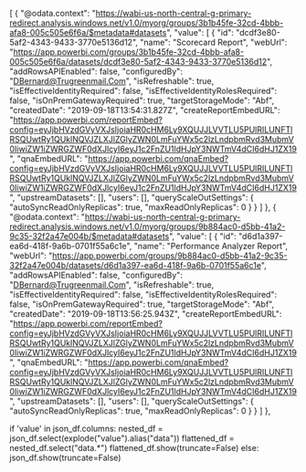 [
  {
    "@odata.context": "https://wabi-us-north-central-g-primary-redirect.analysis.windows.net/v1.0/myorg/groups/3b1b45fe-32cd-4bbb-afa8-005c505e6f6a/$metadata#datasets",
    "value": [
      {
        "id": "dcdf3e80-5af2-4343-9433-3770e5136d12",
        "name": "Scorecard Report",
        "webUrl": "https://app.powerbi.com/groups/3b1b45fe-32cd-4bbb-afa8-005c505e6f6a/datasets/dcdf3e80-5af2-4343-9433-3770e5136d12",
        "addRowsAPIEnabled": false,
        "configuredBy": "DBernard@Trugreenmail.Com",
        "isRefreshable": true,
        "isEffectiveIdentityRequired": false,
        "isEffectiveIdentityRolesRequired": false,
        "isOnPremGatewayRequired": true,
        "targetStorageMode": "Abf",
        "createdDate": "2019-09-18T13:54:31.827Z",
        "createReportEmbedURL": "https://app.powerbi.com/reportEmbed?config=eyJjbHVzdGVyVXJsIjoiaHR0cHM6Ly9XQUJJLVVTLU5PUlRILUNFTlRSQUwtRy1QUklNQVJZLXJlZGlyZWN0LmFuYWx5c2lzLndpbmRvd3MubmV0IiwiZW1iZWRGZWF0dXJlcyI6eyJ1c2FnZU1ldHJpY3NWTmV4dCI6dHJ1ZX19",
        "qnaEmbedURL": "https://app.powerbi.com/qnaEmbed?config=eyJjbHVzdGVyVXJsIjoiaHR0cHM6Ly9XQUJJLVVTLU5PUlRILUNFTlRSQUwtRy1QUklNQVJZLXJlZGlyZWN0LmFuYWx5c2lzLndpbmRvd3MubmV0IiwiZW1iZWRGZWF0dXJlcyI6eyJ1c2FnZU1ldHJpY3NWTmV4dCI6dHJ1ZX19",
        "upstreamDatasets": [],
        "users": [],
        "queryScaleOutSettings": {
          "autoSyncReadOnlyReplicas": true,
          "maxReadOnlyReplicas": 0
        }
      }
    ]
  },
  {
    "@odata.context": "https://wabi-us-north-central-g-primary-redirect.analysis.windows.net/v1.0/myorg/groups/9b884ac0-d5bb-41a2-9c35-32f2a47e004b/$metadata#datasets",
    "value": [
      {
        "id": "d6d1a397-ea6d-418f-9a6b-0701f55a6c1e",
        "name": "Performance Analyzer Report",
        "webUrl": "https://app.powerbi.com/groups/9b884ac0-d5bb-41a2-9c35-32f2a47e004b/datasets/d6d1a397-ea6d-418f-9a6b-0701f55a6c1e",
        "addRowsAPIEnabled": false,
        "configuredBy": "DBernard@Trugreenmail.Com",
        "isRefreshable": true,
        "isEffectiveIdentityRequired": false,
        "isEffectiveIdentityRolesRequired": false,
        "isOnPremGatewayRequired": true,
        "targetStorageMode": "Abf",
        "createdDate": "2019-09-18T13:56:25.943Z",
        "createReportEmbedURL": "https://app.powerbi.com/reportEmbed?config=eyJjbHVzdGVyVXJsIjoiaHR0cHM6Ly9XQUJJLVVTLU5PUlRILUNFTlRSQUwtRy1QUklNQVJZLXJlZGlyZWN0LmFuYWx5c2lzLndpbmRvd3MubmV0IiwiZW1iZWRGZWF0dXJlcyI6eyJ1c2FnZU1ldHJpY3NWTmV4dCI6dHJ1ZX19",
        "qnaEmbedURL": "https://app.powerbi.com/qnaEmbed?config=eyJjbHVzdGVyVXJsIjoiaHR0cHM6Ly9XQUJJLVVTLU5PUlRILUNFTlRSQUwtRy1QUklNQVJZLXJlZGlyZWN0LmFuYWx5c2lzLndpbmRvd3MubmV0IiwiZW1iZWRGZWF0dXJlcyI6eyJ1c2FnZU1ldHJpY3NWTmV4dCI6dHJ1ZX19",
        "upstreamDatasets": [],
        "users": [],
        "queryScaleOutSettings": {
          "autoSyncReadOnlyReplicas": true,
          "maxReadOnlyReplicas": 0
        }
      }
    ]
  },


   if 'value' in json_df.columns:
        nested_df = json_df.select(explode("value").alias("data"))
        flattened_df = nested_df.select("data.*")
        flattened_df.show(truncate=False)
    else:
        json_df.show(truncate=False)
